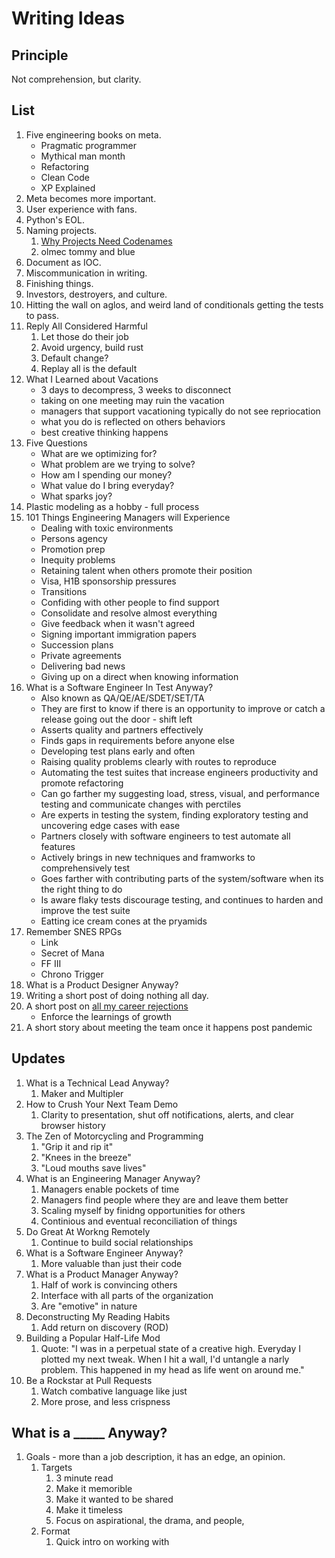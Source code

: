 # Writing Ideas

## Principle

Not comprehension, but clarity.

## List

1. Five engineering books on meta.
    - Pragmatic programmer
    - Mythical man month
    - Refactoring
    - Clean Code
    - XP Explained
1. Meta becomes more important.
1. User experience with fans.
1. Python's EOL.
1. Naming projects.
    1. [Why Projects Need Codenames](https://artsy.github.io/blog/2019/05/10/why-projects-need-codenames/)
    1. olmec tommy and blue
1. Document as IOC.
1. Miscommunication in writing.
1. Finishing things.
1. Investors, destroyers, and culture.
1. Hitting the wall on aglos, and weird land of conditionals getting the tests to pass.
1. Reply All Considered Harmful
    1. Let those do their job
    1. Avoid urgency, build rust
    1. Default change?
    1. Replay all is the default
1. What I Learned about Vacations
    - 3 days to decompress, 3 weeks to disconnect
    - taking on one meeting may ruin the vacation
    - managers that support vacationing typically do not see repriocation
    - what you do is reflected on others behaviors
    - best creative thinking happens
1. Five Questions
    - What are we optimizing for?
    - What problem are we trying to solve?
    - How am I spending our money?
    - What value do I bring everyday?
    - What sparks joy?
1. Plastic modeling as a hobby - full process
1. 101 Things Engineering Managers will Experience
    - Dealing with toxic environments
    - Persons agency
    - Promotion prep
    - Inequity problems
    - Retaining talent when others promote their position
    - Visa, H1B sponsorship pressures
    - Transitions
    - Confiding with other people to find support
    - Consolidate and resolve almost everything
    - Give feedback when it wasn't agreed
    - Signing important immigration papers
    - Succession plans
    - Private agreements
    - Delivering bad news
    - Giving up on a direct when knowing information
1. What is a Software Engineer In Test Anyway?
    - Also known as QA/QE/AE/SDET/SET/TA
    - They are first to know if there is an opportunity to improve or catch a release going out the door - shift left
    - Asserts quality and partners effectively
    - Finds gaps in requirements before anyone else
    - Developing test plans early and often
    - Raising quality problems clearly with routes to reproduce
    - Automating the test suites that increase engineers productivity and promote refactoring
    - Can go farther my suggesting load, stress, visual, and performance testing and communicate changes with perctiles
    - Are experts in testing the system, finding exploratory testing and uncovering edge cases with ease
    - Partners closely with software engineers to test automate all features
    - Actively brings in new techniques and framworks to comprehensively test
    - Goes farther with contributing parts of the system/software when its the right thing to do
    - Is aware flaky tests discourage testing, and continues to harden and improve the test suite
    - Eatting ice cream cones at the pryamids
1. Remember SNES RPGs
    - Link
    - Secret of Mana
    - FF III
    - Chrono Trigger
1. What is a Product Designer Anyway?
1. Writing a short post of doing nothing all day.
1. A short post on [all my career rejections](https://web.eecs.utk.edu/~azh/blog/allmyrejections.html)
    - Enforce the learnings of growth
1. A short story about meeting the team once it happens post pandemic

## Updates

1. What is a Technical Lead Anyway?
    1. Maker and Multipler
1. How to Crush Your Next Team Demo
    1. Clarity to presentation, shut off notifications, alerts, and clear browser history
1. The Zen of Motorcycling and Programming
    1. "Grip it and rip it"
    1. "Knees in the breeze"
    1. "Loud mouths save lives"
1. What is an Engineering Manager Anyway?
    1. Managers enable pockets of time
    1. Managers find people where they are and leave them better
    1. Scaling myself by finidng opportunities for others
    1. Continious and eventual reconciliation of things
1. Do Great At Workng Remotely
    1. Continue to build social relationships
1. What is a Software Engineer Anyway?
    1. More valuable than just their code
1. What is a Product Manager Anyway?
    1. Half of work is convincing others
    1. Interface with all parts of the organization
    1. Are "emotive" in nature
1. Deconstructing My Reading Habits
    1. Add return on discovery (ROD)
1. Building a Popular Half-Life Mod 
    1. Quote: "I was in a perpetual state of a creative high. Everyday I plotted my next tweak. When I hit a wall, I'd untangle a narly problem. This happened in my head as life went on around me."
1. Be a Rockstar at Pull Requests
    1. Watch combative language like just
    1. More prose, and less crispness

## What is a _____ Anyway?

1. Goals - more than a job description, it has an edge, an opinion.
    1. Targets
        1. 3 minute read
        1. Make it memorible
        1. Make it wanted to be shared
        1. Make it timeless
        1. Focus on aspirational, the drama, and people, 
    1. Format 
        1. Quick intro on working with <title>
        1. The top belief(s) (~1-2 beliefs, say it boldly. Then 2-3 sentences on detail)
        1. State numerous sub beliefs (~8-9 beliefs)
        1. Bolden beliefs tell a story if read in sequence
        1. The final twist, leave them violently agreeing, disagreeing, or questioning

## Do Great at _____.

1. Goals - focus on a rythym and pipeline of getting things done

## Completed

1. [The Many Senses of Software Engineering](https://medium.com/@solidi/the-many-senses-of-software-engineering-aba9f289498c)
1. [What is a Tech Lead Anyway?](https://dev.to/solidi/what-is-a-tech-lead-anyway-483p)
1. [The One About Blogging](https://medium.com/@solidi/the-one-about-blogging-cd9e65a2055b)
1. [How to Crush Your Next Team Demo](https://dev.to/solidi/how-to-crush-your-next-team-demo-2bb5)
1. [Be a Rockstar at Pull Requests](https://dev.to/solidi/be-a-rockstar-at-pull-requests-1e4f)
1. [What is an Engineering Manager Anyway?](https://dev.to/solidi/what-is-an-engineering-manager-anyway-4and)
1. [Do Great at Working Remotely](https://dev.to/solidi/do-great-at-working-remotely-1oh9)
1. [In Software, Philosophy is Delegation](https://medium.com/@solidi/in-software-philosophy-is-delegation-c786dd3a16cf)
1. [Be Amazing in Your New Engineering Role](https://dev.to/solidi/be-amazing-in-your-new-engineering-role-1klc)
1. [On Names: A Brief Encounter with Guido van Rossum](https://medium.com/@solidi/on-names-a-brief-encounter-with-guido-van-rossum-6c4ff065e86c)
1. [What is a Software Engineer Anyway?](https://dev.to/solidi/what-is-a-software-engineer-anyway-3fb2)
1. [The One About Software Engineering Interviewing](https://medium.com/@solidi/the-one-about-software-engineering-interviewing-6f126e3a3171)
1. [What is a Principal Engineer Anyway?](https://dev.to/solidi/what-is-a-principal-engineer-anyway-55n0)
1. [What is a Product Manager Anyway?](https://dev.to/solidi/what-is-a-product-manager-anyway-3pc4)
1. [Deconstructing My Reading Habits](https://medium.com/the-innovation/deconstructing-my-reading-habits-cef9e7d82bad)
1. [What's Up with Ceiling Fans?](https://dev.to/solidi/what-s-up-with-ceiling-fans-380)
1. [What is a Project Manager Anyway?](https://dev.to/solidi/what-is-a-project-manager-anyway-fbb)
1. [Building a Popular Half-Life Mod During the Rise of Counter-Strike](https://medium.com/super-jump/building-a-popular-half-life-mod-during-the-rise-of-counter-strike-fec6a5b9fd8f)
1. [What is a Staff Engineer Anyway?](https://dev.to/solidi/what-is-a-staff-engineer-anyway-4blj)
1. [The Joy of Collecting Timeless Engineering Posts](https://dev.to/solidi/the-joy-of-collecting-timeless-engineering-posts-5el3)
1. [Recognizing Remote Romantic Bibliophilia](https://dev.to/solidi/recognizing-remote-romantic-bibliophilia-255f)
1. [Rediscovering the .plan File](https://dev.to/solidi/rediscovering-the-plan-file-4k1i)
1. [Interview Well for Your Next Incredible Engineering Role](https://levelup.gitconnected.com/interview-well-for-your-next-incredible-engineering-role-a5513e6596ae?sk=fd06c4775ff3e9d912be078e6854c64f)
